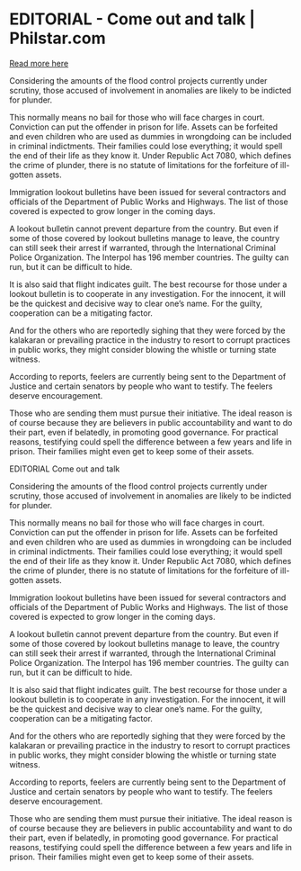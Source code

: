 # EDITORIAL - Come out and talk | Philstar.com

[Read more here](https://www.philstar.com/opinion/2025/09/04/2470275/editorial-come-out-and-talk)

Considering the amounts of the flood control projects currently under scrutiny, those accused of involvement in anomalies are likely to be indicted for plunder.

This normally means no bail for those who will face charges in court. Conviction can put the offender in prison for life. Assets can be forfeited and even children who are used as dummies in wrongdoing can be included in criminal indictments. Their families could lose everything; it would spell the end of their life as they know it. Under Republic Act 7080, which defines the crime of plunder, there is no statute of limitations for the forfeiture of ill-gotten assets.

Immigration lookout bulletins have been issued for several contractors and officials of the Department of Public Works and Highways. The list of those covered is expected to grow longer in the coming days.

A lookout bulletin cannot prevent departure from the country. But even if some of those covered by lookout bulletins manage to leave, the country can still seek their arrest if warranted, through the International Criminal Police Organization. The Interpol has 196 member countries. The guilty can run, but it can be difficult to hide.

It is also said that flight indicates guilt. The best recourse for those under a lookout bulletin is to cooperate in any investigation. For the innocent, it will be the quickest and decisive way to clear one’s name. For the guilty, cooperation can be a mitigating factor.

And for the others who are reportedly sighing that they were forced by the kalakaran or prevailing practice in the industry to resort to corrupt practices in public works, they might consider blowing the whistle or turning state witness.

According to reports, feelers are currently being sent to the Department of Justice and certain senators by people who want to testify. The feelers deserve encouragement.

Those who are sending them must pursue their initiative. The ideal reason is of course because they are believers in public accountability and want to do their part, even if belatedly, in promoting good governance. For practical reasons, testifying could spell the difference between a few years and life in prison. Their families might even get to keep some of their assets.







EDITORIAL Come out and talk

Considering the amounts of the flood control projects currently under scrutiny, those accused of involvement in anomalies are likely to be indicted for plunder.

This normally means no bail for those who will face charges in court. Conviction can put the offender in prison for life. Assets can be forfeited and even children who are used as dummies in wrongdoing can be included in criminal indictments. Their families could lose everything; it would spell the end of their life as they know it. Under Republic Act 7080, which defines the crime of plunder, there is no statute of limitations for the forfeiture of ill-gotten assets.

Immigration lookout bulletins have been issued for several contractors and officials of the Department of Public Works and Highways. The list of those covered is expected to grow longer in the coming days.

A lookout bulletin cannot prevent departure from the country. But even if some of those covered by lookout bulletins manage to leave, the country can still seek their arrest if warranted, through the International Criminal Police Organization. The Interpol has 196 member countries. The guilty can run, but it can be difficult to hide.

It is also said that flight indicates guilt. The best recourse for those under a lookout bulletin is to cooperate in any investigation. For the innocent, it will be the quickest and decisive way to clear one’s name. For the guilty, cooperation can be a mitigating factor.

And for the others who are reportedly sighing that they were forced by the kalakaran or prevailing practice in the industry to resort to corrupt practices in public works, they might consider blowing the whistle or turning state witness.

According to reports, feelers are currently being sent to the Department of Justice and certain senators by people who want to testify. The feelers deserve encouragement.

Those who are sending them must pursue their initiative. The ideal reason is of course because they are believers in public accountability and want to do their part, even if belatedly, in promoting good governance. For practical reasons, testifying could spell the difference between a few years and life in prison. Their families might even get to keep some of their assets.